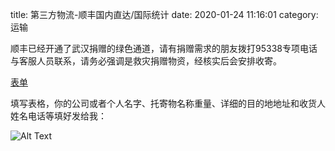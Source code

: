 title: 第三方物流-顺丰国内直达/国际统计 
date: 2020-01-24 11:16:01
category: 运输


顺丰已经开通了武汉捐赠的绿色通道，请有捐赠需求的朋友拨打95338专项电话与客服人员联系，请务必强调是救灾捐赠物资，经核实后会安排收寄。 

[表单]({static}/fujian/shunfeng.xlsx)
 
填写表格，你的公司或者个人名字、托寄物名称重量、详细的目的地地址和收货人姓名电话等填好发给我： 


![Alt Text]({static}/images/shunfeng2.png)


